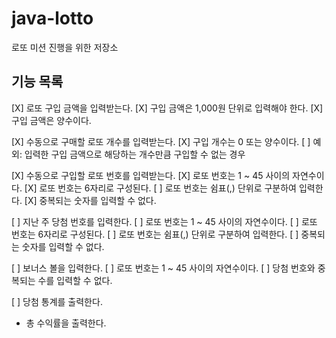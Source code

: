 # java-lotto
로또 미션 진행을 위한 저장소

## 기능 목록

[X] 로또 구입 금액을 입력받는다.
    [X] 구입 금액은 1,000원 단위로 입력해야 한다.
    [X] 구입 금액은 양수이다.

[X] 수동으로 구매할 로또 개수를 입력받는다.
    [X] 구입 개수는 0 또는 양수이다.
    [ ] 예외: 입력한 구입 금액으로 해당하는 개수만큼 구입할 수 없는 경우

[X] 수동으로 구입할 로또 번호를 입력받는다.
    [X] 로또 번호는 1 ~ 45 사이의 자연수이다.
    [X] 로또 번호는 6자리로 구성된다.
    [ ] 로또 번호는 쉼표(,) 단위로 구분하여 입력한다.
    [X] 중복되는 숫자를 입력할 수 없다.

[ ] 지난 주 당첨 번호를 입력한다.
    [ ] 로또 번호는 1 ~ 45 사이의 자연수이다.
    [ ] 로또 번호는 6자리로 구성된다.
    [ ] 로또 번호는 쉼표(,) 단위로 구분하여 입력한다.
    [ ] 중복되는 숫자를 입력할 수 없다.

[ ] 보너스 볼을 입력한다.
    [ ] 로또 번호는 1 ~ 45 사이의 자연수이다.
    [ ] 당첨 번호와 중복되는 수를 입력할 수 없다.
       
[ ] 당첨 통계를 출력한다.

* 총 수익률을 출력한다.